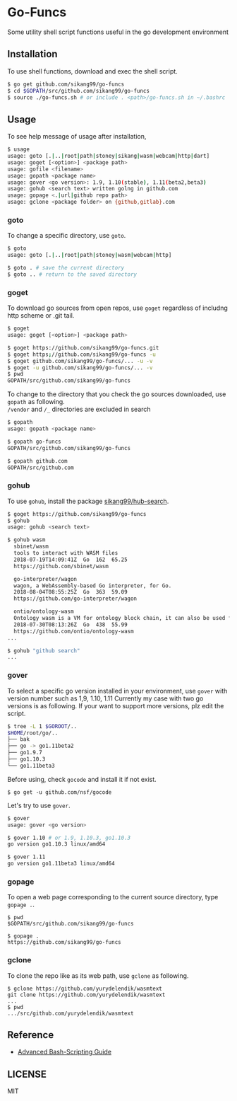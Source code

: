 # Go-Funcs

Some utility shell script functions useful in the go development environment


## Installation

To use shell functions, download and exec the shell script.

```sh
$ go get github.com/sikang99/go-funcs
$ cd $GOPATH/src/github.com/sikang99/go-funcs
$ source ./go-funcs.sh # or include . <path>/go-funcs.sh in ~/.bashrc
```

## Usage

To see help message of usage after installation, 

```sh
$ usage
usage: goto [.|..|root|path|stoney|sikang|wasm|webcam|http|dart]
usage: goget [<option>] <package path>
usage: gofile <filename>
usage: gopath <package name>
usage: gover <go version>: 1.9, 1.10(stable), 1.11(beta2,beta3)
usage: gohub <search text> written golng in github.com
usage: gopage <.|url|github repo path>
usage: gclone <package folder> on {github,gitlab}.com
```

### goto
To change a specific directory, use `goto`.

```sh
$ goto
usage: goto [.|..|root|path|stoney|wasm|webcam|http]

$ goto . # save the current directory
$ goto .. # return to the saved directory
```

### goget
To download go sources from open repos, use `goget` regardless of includng http scheme or .git tail.

```sh
$ goget
usage: goget [<option>] <package path>

$ goget https://github.com/sikang99/go-funcs.git
$ goget https;//github.com/sikang99/go-funcs -u
$ goget github.com/sikang99/go-funcs/... -u -v
$ goget -u github.com/sikang99/go-funcs/... -v
$ pwd
GOPATH/src/github.com/sikang99/go-funcs
```

To change to the directory that you check the go sources downloaded, use `gopath` as following.  
`/vendor` and `/_` directories are excluded in search

```sh
$ gopath
usage: gopath <package name>

$ gopath go-funcs
GOPATH/src/github.com/sikang99/go-funcs

$ gopath github.com
GOPATH/src/github.com
```

### gohub
To use `gohub`, install the package [sikang99/hub-search](https://github.com/sikang99/hub-search).

```sh
$ goget https://github.com/sikang99/go-funcs
$ gohub
usage: gohub <search text>

$ gohub wasm
  sbinet/wasm
  tools to interact with WASM files
  2018-07-19T14:09:41Z  Go  162  65.25
  https://github.com/sbinet/wasm

  go-interpreter/wagon
  wagon, a WebAssembly-based Go interpreter, for Go.
  2018-08-04T08:55:25Z  Go  363  59.09
  https://github.com/go-interpreter/wagon

  ontio/ontology-wasm
  Ontology wasm is a VM for ontology block chain, it can also be used for other stand-alone environment not only for block chains.
  2018-07-30T08:13:26Z  Go  438  55.99
  https://github.com/ontio/ontology-wasm
...

$ gohub "github search"
...
```

### gover
To select a specific go version installed in your environment, 
use `gover` with version number such as 1,9, 1.10, 1.11
Currently my case with two go versions is as following. 
If your want to support more versions, plz edit the script. 

```sh
$ tree -L 1 $GOROOT/..
$HOME/root/go/..
├── bak
├── go -> go1.11beta2
├── go1.9.7
├── go1.10.3
└── go1.11beta3
```

Before using, check `gocode` and install it if not exist.
```
$ go get -u github.com/nsf/gocode
```

Let's try to use `gover`.

```sh
$ gover
usage: gover <go version>

$ gover 1.10 # or 1.9, 1.10.3, go1.10.3
go version go1.10.3 linux/amd64

$ gover 1.11
go version go1.11beta3 linux/amd64
```

### gopage
To open a web page corresponding to the current source directory, type `gopage .`.
```
$ pwd
$GOPATH/src/github.com/sikang99/go-funcs

$ gopage .
https://github.com/sikang99/go-funcs
```

### gclone
To clone the repo like as its web path, use `gclone` as following.
```
$ gclone https://github.com/yurydelendik/wasmtext
git clone https://github.com/yurydelendik/wasmtext
...
$ pwd
.../src/github.com/yurydelendik/wasmtext

```


## Reference

- [Advanced Bash-Scripting Guide](https://www.tldp.org/LDP/abs/html/index.html)

## LICENSE

MIT
